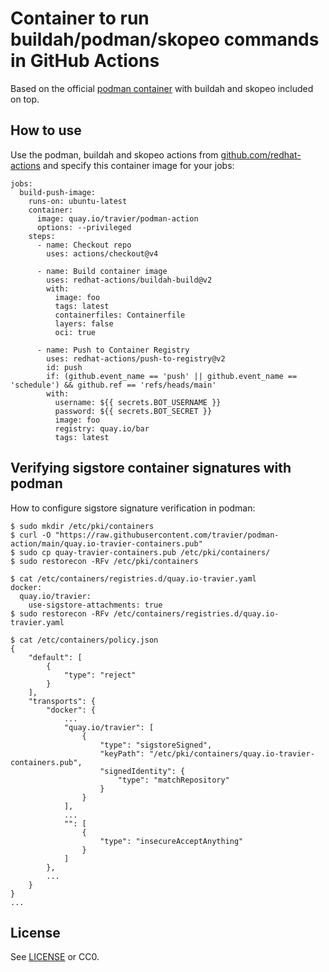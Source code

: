 # Container to run buildah/podman/skopeo commands in GitHub Actions

Based on the official [podman
container](https://quay.io/repository/podman/stable) with buildah and skopeo
included on top.

## How to use

Use the podman, buildah and skopeo actions from
[github.com/redhat-actions](https://github.com/redhat-actions) and specify this
container image for your jobs:

```
jobs:
  build-push-image:
    runs-on: ubuntu-latest
    container:
      image: quay.io/travier/podman-action
      options: --privileged
    steps:
      - name: Checkout repo
        uses: actions/checkout@v4

      - name: Build container image
        uses: redhat-actions/buildah-build@v2
        with:
          image: foo
          tags: latest
          containerfiles: Containerfile
          layers: false
          oci: true

      - name: Push to Container Registry
        uses: redhat-actions/push-to-registry@v2
        id: push
        if: (github.event_name == 'push' || github.event_name == 'schedule') && github.ref == 'refs/heads/main'
        with:
          username: ${{ secrets.BOT_USERNAME }}
          password: ${{ secrets.BOT_SECRET }}
          image: foo
          registry: quay.io/bar
          tags: latest
```

## Verifying sigstore container signatures with podman

How to configure sigstore signature verification in podman:

```
$ sudo mkdir /etc/pki/containers
$ curl -O "https://raw.githubusercontent.com/travier/podman-action/main/quay.io-travier-containers.pub"
$ sudo cp quay-travier-containers.pub /etc/pki/containers/
$ sudo restorecon -RFv /etc/pki/containers

$ cat /etc/containers/registries.d/quay.io-travier.yaml
docker:
  quay.io/travier:
    use-sigstore-attachments: true
$ sudo restorecon -RFv /etc/containers/registries.d/quay.io-travier.yaml

$ cat /etc/containers/policy.json
{
    "default": [
        {
            "type": "reject"
        }
    ],
    "transports": {
        "docker": {
            ...
            "quay.io/travier": [
                {
                    "type": "sigstoreSigned",
                    "keyPath": "/etc/pki/containers/quay.io-travier-containers.pub",
                    "signedIdentity": {
                        "type": "matchRepository"
                    }
                }
            ],
            ...
            "": [
                {
                    "type": "insecureAcceptAnything"
                }
            ]
        },
        ...
    }
}
...
```

## License

See [LICENSE](LICENSE) or CC0.
